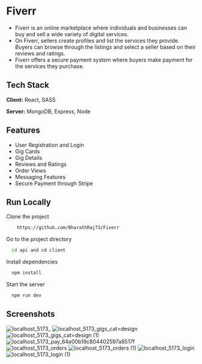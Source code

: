 # Fiverr

- Fiverr is an online marketplace where individuals and businesses can buy and sell a wide variety of digital services. 
- On Fiverr, sellers create profiles and list the services they provide. Buyers can browse through the listings and select a seller based on their reviews and ratings.
- Fiverr offers a secure payment system where buyers make payment for the services they purchase. 

## Tech Stack

**Client:** React, SASS

**Server:** MongoDB, Express, Node

## Features

- User Registration and Login
- Gig Cards
- Gig Details
- Reviews and Ratings
- Order Views
- Messaging Features
- Secure Payment through Stripe

## Run Locally

Clone the project

```bash
    https://github.com/BharathRaj73/Fiverr
```

Go to the project directory

```bash
  cd api and cd client
```

Install dependencies

```bash
  npm install
```

Start the server

```bash
  npm run dev
```

## Screenshots
![localhost_5173_](https://github.com/BharathRaj73/Fiverr/assets/92433654/12d1ca93-fd71-4c79-b5e3-ba774b54b4c4)
![localhost_5173_gigs_cat=design](https://github.com/BharathRaj73/Fiverr/assets/92433654/a17d9e17-ade5-441d-a17c-b2c667fc140f)
![localhost_5173_gigs_cat=design (1)](https://github.com/BharathRaj73/Fiverr/assets/92433654/3cabb38f-1c25-4d67-a321-82521a1f438d)
![localhost_5173_pay_64a00b19c804402597a8517f](https://github.com/BharathRaj73/Fiverr/assets/92433654/a7acf9dc-5418-4639-9375-bb9ca737dda5)
![localhost_5173_orders](https://github.com/BharathRaj73/Fiverr/assets/92433654/450a104f-f28a-4e54-a567-6d01b8afbabf)
![localhost_5173_orders (1)](https://github.com/BharathRaj73/Fiverr/assets/92433654/efa97c6d-0855-475d-a451-4ac49736677f)
![localhost_5173_login](https://github.com/BharathRaj73/Fiverr/assets/92433654/cb362a6b-a160-4a2a-b257-64879e8b78d9)
![localhost_5173_login (1)](https://github.com/BharathRaj73/Fiverr/assets/92433654/59ece7e7-f8e6-4816-a792-a285688ffbd2)


